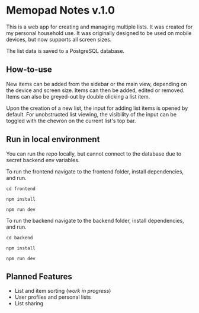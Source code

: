 # Memopad Notes v.1.0

This is a web app for creating and managing multiple lists. It was created for my personal household use.
It was originally designed to be used on mobile devices, but now supports all screen sizes.

The list data is saved to a PostgreSQL database.

## How-to-use

New items can be added from the sidebar or the main view, depending on the device and screen size. Items can then be added, edited or removed. Items can also be greyed-out by double clicking a list item.

Upon the creation of a new list, the input for adding list items is opened by default. For unobstructed list viewing, the visibility of the input can be toggled with the chevron on the current list's top bar.

## Run in local environment

You can run the repo locally, but cannot connect to the database due to secret backend env variables.

To run the frontend navigate to the frontend folder, install dependencies, and run.

```
cd frontend

npm install

npm run dev
```


To run the backend navigate to the backend folder, install dependencies, and run.

```
cd backend

npm install

npm run dev
```

## Planned Features

- List and item sorting (_work in progress_)
- User profiles and personal lists
- List sharing
